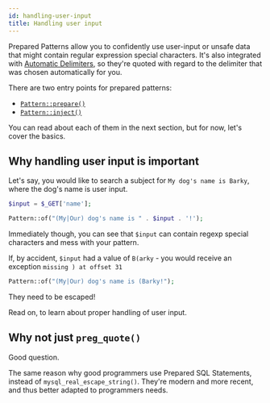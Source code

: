 ```yaml
---
id: handling-user-input
title: Handling user input
---
```


Prepared Patterns allow you to confidently use user-input or unsafe data that might contain regular expression special 
characters. It's also integrated with [Automatic Delimiters](delimiters.md), so they're quoted with regard to the delimiter
that was chosen automatically for you.

There are two entry points for prepared patterns:
 - [`Pattern::prepare()`](prepared-patterns.md#with-pattern-prepare)
 - [`Pattern::inject()`](prepared-patterns.md#with-pattern-inject)

You can read about each of them in the next section, but for now, let's cover the basics.

## Why handling user input is important

Let's say, you would like to search a subject for `My dog's name is Barky`, where the dog's name is user input.

```php
$input = $_GET['name'];

Pattern::of("(My|Our) dog's name is " . $input . '!');
```

Immediately though, you can see that `$input` can contain regexp special characters and mess with your pattern. 

If, by accident, `$input` had a value of `B(arky` - you would receive an exception `missing ) at offset 31`

```php
Pattern::of("(My|Our) dog's name is (Barky!");
```

They need to be escaped!

Read on, to learn about proper handling of user input.

## Why not just `preg_quote()`

Good question.

The same reason why good programmers use Prepared SQL Statements, instead of `mysql_real_escape_string()`. 
They're modern and more recent, and thus better adapted to programmers needs.

